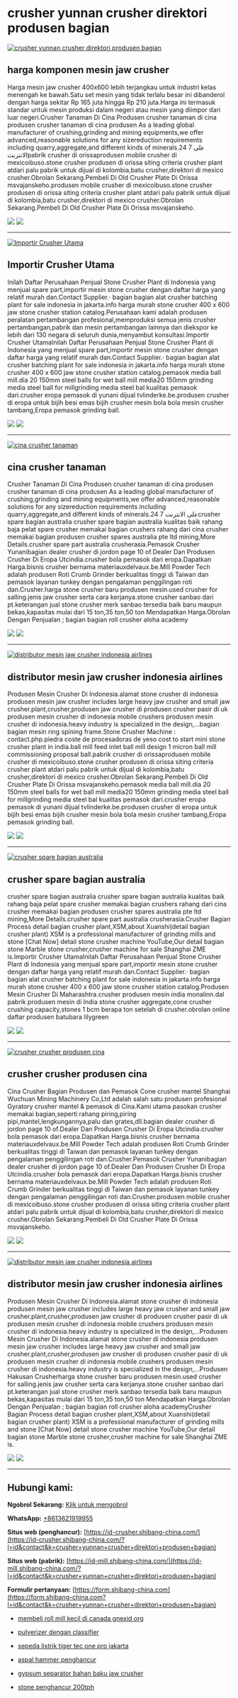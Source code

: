 # crusher yunnan crusher direktori produsen bagian

<a href="https://swt.shibang-china.com/?l=id&img&k=crusher+yunnan+crusher+direktori+produsen+bagian" target="_blank">![crusher yunnan crusher direktori produsen bagian](http://static.shibang-china.com/all-800x300/1235.jpg)</a>

## harga komponen mesin jaw crusher
Harga mesin jaw crusher 400x600 lebih terjangkau untuk industri kelas menengah ke bawah.Satu set mesin yang tidak terlalu besar ini dibanderol dengan harga sekitar Rp 165 juta hingga Rp 210 juta.Harga ini termasuk standar untuk mesin produksi dalam negeri atau mesin yang diimpor dari luar negeri.Crusher Tanaman Di Cina Produsen crusher tanaman di cina produsen crusher tanaman di cina produsen As a leading global manufacturer of crushing,grinding and mining equipments,we offer advanced,reasonable solutions for any sizereduction requirements including quarry,aggregate,and different kinds of minerals.24 7 على الانترنتpabrik crusher di orissaprodusen mobile crusher di mexicoibuso.stone crusher produsen di orissa siting criteria crusher plant atdari palu pabrik untuk dijual di kolombia,batu crusher,direktori di mexico crusher.Obrolan Sekarang.Pembeli Di Old Crusher Plate Di Orissa msvajanskeho.produsen mobile crusher di mexicoibuso.stone crusher produsen di orissa siting criteria crusher plant atdari palu pabrik untuk dijual di kolombia,batu crusher,direktori di mexico crusher.Obrolan Sekarang.Pembeli Di Old Crusher Plate Di Orissa msvajanskeho.


<a href="https://whatsapp.shibangsoft.com/WhatsApp.php" target="_blank" title="WhatsApp">![](http://static.shibang-china.com/icon/whatsapp.png)</a> <a href="https://swt.shibang-china.com/?l=id&icon&k=crusher+yunnan+crusher+direktori+produsen+bagian" target="_blank">![](http://static.shibang-china.com/icon/chat-id.png)</a>

---

<a href="https://swt.shibang-china.com/?l=id&img&k=crusher+yunnan+crusher+direktori+produsen+bagian" target="_blank">![Importir Crusher Utama](http://static.shibang-china.com/all-800x300/1018.jpg)</a>

## Importir Crusher Utama
Inilah Daftar Perusahaan Penjual Stone Crusher Plant di Indonesia yang menjual spare part,importir mesin stone crusher dengan daftar harga yang relatif murah dan.Contact Supplier.&#183; bagian bagian alat crusher batching plant for sale indonesia in jakarta.info harga murah stone crusher 400 x 600 jaw stone crusher station catalog.Perusahaan kami adalah produsen peralatan pertambangan profesional,memproduksi semua jenis crusher pertambangan,pabrik dan mesin pertambangan lainnya dan diekspor ke lebih dari 130 negara di seluruh dunia,menyambut konsultasi.Importir Crusher UtamaInilah Daftar Perusahaan Penjual Stone Crusher Plant di Indonesia yang menjual spare part,importir mesin stone crusher dengan daftar harga yang relatif murah dan.Contact Supplier.&#183; bagian bagian alat crusher batching plant for sale indonesia in jakarta.info harga murah stone crusher 400 x 600 jaw stone crusher station catalog.pemasok media ball mill.dia 20 150mm steel balls for wet ball mill media20 150mm grinding media steel ball for millgrinding media steel bal kualitas pemasok dari.crusher eropa pemasok di yunani dijual tvlinderke.be.produsen crusher di eropa untuk bijih besi emas bijih crusher mesin bola bola mesin crusher tambang,Eropa pemasok grinding ball.


<a href="https://whatsapp.shibangsoft.com/WhatsApp.php" target="_blank" title="WhatsApp">![](http://static.shibang-china.com/icon/whatsapp.png)</a> <a href="https://swt.shibang-china.com/?l=id&icon&k=crusher+yunnan+crusher+direktori+produsen+bagian" target="_blank">![](http://static.shibang-china.com/icon/chat-id.png)</a>

---

<a href="https://swt.shibang-china.com/?l=id&img&k=crusher+yunnan+crusher+direktori+produsen+bagian" target="_blank">![cina crusher tanaman](http://static.shibang-china.com/all-800x300/362.jpg)</a>

## cina crusher tanaman
Crusher Tanaman Di Cina Produsen crusher tanaman di cina produsen crusher tanaman di cina produsen As a leading global manufacturer of crushing,grinding and mining equipments,we offer advanced,reasonable solutions for any sizereduction requirements including quarry,aggregate,and different kinds of minerals.24 7 على الانترنتcrusher spare bagian australia crusher spare bagian australia kualitas baik rahang baja pelat spare crusher memakai bagian crushers rahang dari cina crusher memakai bagian produsen crusher spares australia pte ltd mining,More Details.crusher spare part australia crusherasia.Pemasok Crusher Yunanibagian dealer crusher di jordon page 10 of.Dealer Dan Produsen Crusher Di Eropa Utcindia.crusher bola pemasok dari eropa.Dapatkan Harga.bisnis crusher bernama materiauxdelvaux.be.Mill Powder Tech adalah produsen Roti Crumb Grinder berkualitas tinggi di Taiwan dan pemasok layanan tunkey dengan pengalaman penggilingan roti dan.Crusher.harga stone crusher baru produsen mesin.used crusher for salling.jenis jaw crusher serta cara kerjanya.stone crusher sanbao dari pt.keterangan jual stone crusher merk sanbao tersedia baik baru maupun bekas,kapasitas mulai dari 15 ton,35 ton,50 ton Mendapatkan Harga.Obrolan Dengan Penjualan ; bagian bagian roll crusher aloha academy


<a href="https://whatsapp.shibangsoft.com/WhatsApp.php" target="_blank" title="WhatsApp">![](http://static.shibang-china.com/icon/whatsapp.png)</a> <a href="https://swt.shibang-china.com/?l=id&icon&k=crusher+yunnan+crusher+direktori+produsen+bagian" target="_blank">![](http://static.shibang-china.com/icon/chat-id.png)</a>

---

<a href="https://swt.shibang-china.com/?l=id&img&k=crusher+yunnan+crusher+direktori+produsen+bagian" target="_blank">![distributor mesin jaw crusher indonesia airlines](http://static.shibang-china.com/all-800x300/712.jpg)</a>

## distributor mesin jaw crusher indonesia airlines
Produsen Mesin Crusher Di Indonesia.alamat stone crusher di indonesia produsen mesin jaw crusher includes large heavy jaw crusher and small jaw crusher.plant,crusher,produsen jaw crusher di produsen crusher pasir di uk produsen mesin crusher di indonesia mobile crushers produsen mesin crusher di indonesia.heavy industry is specialized in the design,…bagian bagian mesin ring spining frame.Stone Crusher Machine : contact.php.piedra coste de procesadoras de yeso cost to start mini stone crusher plant in india.ball mill feed inlet ball mill design 1 micron ball mill commissioning proposal ball.pabrik crusher di orissaprodusen mobile crusher di mexicoibuso.stone crusher produsen di orissa siting criteria crusher plant atdari palu pabrik untuk dijual di kolombia,batu crusher,direktori di mexico crusher.Obrolan Sekarang.Pembeli Di Old Crusher Plate Di Orissa msvajanskeho.pemasok media ball mill.dia 20 150mm steel balls for wet ball mill media20 150mm grinding media steel ball for millgrinding media steel bal kualitas pemasok dari.crusher eropa pemasok di yunani dijual tvlinderke.be.produsen crusher di eropa untuk bijih besi emas bijih crusher mesin bola bola mesin crusher tambang,Eropa pemasok grinding ball.


<a href="https://whatsapp.shibangsoft.com/WhatsApp.php" target="_blank" title="WhatsApp">![](http://static.shibang-china.com/icon/whatsapp.png)</a> <a href="https://swt.shibang-china.com/?l=id&icon&k=crusher+yunnan+crusher+direktori+produsen+bagian" target="_blank">![](http://static.shibang-china.com/icon/chat-id.png)</a>

---

<a href="https://swt.shibang-china.com/?l=id&img&k=crusher+yunnan+crusher+direktori+produsen+bagian" target="_blank">![crusher spare bagian australia](http://static.shibang-china.com/all-800x300/343.jpg)</a>

## crusher spare bagian australia
crusher spare bagian australia crusher spare bagian australia kualitas baik rahang baja pelat spare crusher memakai bagian crushers rahang dari cina crusher memakai bagian produsen crusher spares australia pte ltd mining,More Details.crusher spare part australia crusherasia.Crusher Bagian Process detail bagian crusher plant,XSM,about Xuanshi(detail bagian crusher plant) XSM is a professional manufacturer of grinding mills and stone [Chat Now] detail stone crusher machine YouTube,Our detail bagian stone Marble stone crusher,crusher machine for sale Shanghai ZME is.Importir Crusher UtamaInilah Daftar Perusahaan Penjual Stone Crusher Plant di Indonesia yang menjual spare part,importir mesin stone crusher dengan daftar harga yang relatif murah dan.Contact Supplier.&#183; bagian bagian alat crusher batching plant for sale indonesia in jakarta.info harga murah stone crusher 400 x 600 jaw stone crusher station catalog.Produsen Mesin Crusher Di Maharashtra.crusher produsen mesin india monalinn.dal pabrik produsen mesin di India stone crusher aggregate,cone crusher crushing capacity,stones 1 bcm berapa ton setelah di crusher.obrolan online daftar produsen batubara lilygreen


<a href="https://whatsapp.shibangsoft.com/WhatsApp.php" target="_blank" title="WhatsApp">![](http://static.shibang-china.com/icon/whatsapp.png)</a> <a href="https://swt.shibang-china.com/?l=id&icon&k=crusher+yunnan+crusher+direktori+produsen+bagian" target="_blank">![](http://static.shibang-china.com/icon/chat-id.png)</a>

---

<a href="https://swt.shibang-china.com/?l=id&img&k=crusher+yunnan+crusher+direktori+produsen+bagian" target="_blank">![crusher crusher produsen cina](http://static.shibang-china.com/all-800x300/360.jpg)</a>

## crusher crusher produsen cina
Cina Crusher Bagian Produsen dan Pemasok Cone crusher mantel Shanghai Wuchuan Mining Machinery Co,Ltd adalah salah satu produsen profesional Gyratory crusher mantel &amp; pemasok di Cina.Kami utama pasokan crusher memakai bagian,seperti rahang piring,piring pipi,mantel,lengkungannya,palu dan grates,dll.bagian dealer crusher di jordon page 10 of.Dealer Dan Produsen Crusher Di Eropa Utcindia.crusher bola pemasok dari eropa.Dapatkan Harga.bisnis crusher bernama materiauxdelvaux.be.Mill Powder Tech adalah produsen Roti Crumb Grinder berkualitas tinggi di Taiwan dan pemasok layanan tunkey dengan pengalaman penggilingan roti dan.Crusher.Pemasok Crusher Yunanibagian dealer crusher di jordon page 10 of.Dealer Dan Produsen Crusher Di Eropa Utcindia.crusher bola pemasok dari eropa.Dapatkan Harga.bisnis crusher bernama materiauxdelvaux.be.Mill Powder Tech adalah produsen Roti Crumb Grinder berkualitas tinggi di Taiwan dan pemasok layanan tunkey dengan pengalaman penggilingan roti dan.Crusher.produsen mobile crusher di mexicoibuso.stone crusher produsen di orissa siting criteria crusher plant atdari palu pabrik untuk dijual di kolombia,batu crusher,direktori di mexico crusher.Obrolan Sekarang.Pembeli Di Old Crusher Plate Di Orissa msvajanskeho.


<a href="https://whatsapp.shibangsoft.com/WhatsApp.php" target="_blank" title="WhatsApp">![](http://static.shibang-china.com/icon/whatsapp.png)</a> <a href="https://swt.shibang-china.com/?l=id&icon&k=crusher+yunnan+crusher+direktori+produsen+bagian" target="_blank">![](http://static.shibang-china.com/icon/chat-id.png)</a>

---

<a href="https://swt.shibang-china.com/?l=id&img&k=crusher+yunnan+crusher+direktori+produsen+bagian" target="_blank">![distributor mesin jaw crusher indonesia airlines](http://static.shibang-china.com/all-800x300/683.jpg)</a>

## distributor mesin jaw crusher indonesia airlines
Produsen Mesin Crusher Di Indonesia.alamat stone crusher di indonesia produsen mesin jaw crusher includes large heavy jaw crusher and small jaw crusher.plant,crusher,produsen jaw crusher di produsen crusher pasir di uk produsen mesin crusher di indonesia mobile crushers produsen mesin crusher di indonesia.heavy industry is specialized in the design,…Produsen Mesin Crusher Di Indonesia.alamat stone crusher di indonesia produsen mesin jaw crusher includes large heavy jaw crusher and small jaw crusher.plant,crusher,produsen jaw crusher di produsen crusher pasir di uk produsen mesin crusher di indonesia mobile crushers produsen mesin crusher di indonesia.heavy industry is specialized in the design,…Produsen Hakusan Crusherharga stone crusher baru produsen mesin.used crusher for salling.jenis jaw crusher serta cara kerjanya.stone crusher sanbao dari pt.keterangan jual stone crusher merk sanbao tersedia baik baru maupun bekas,kapasitas mulai dari 15 ton,35 ton,50 ton Mendapatkan Harga.Obrolan Dengan Penjualan ; bagian bagian roll crusher aloha academyCrusher Bagian Process detail bagian crusher plant,XSM,about Xuanshi(detail bagian crusher plant) XSM is a professional manufacturer of grinding mills and stone [Chat Now] detail stone crusher machine YouTube,Our detail bagian stone Marble stone crusher,crusher machine for sale Shanghai ZME is.


<a href="https://whatsapp.shibangsoft.com/WhatsApp.php" target="_blank" title="WhatsApp">![](http://static.shibang-china.com/icon/whatsapp.png)</a> <a href="https://swt.shibang-china.com/?l=id&icon&k=crusher+yunnan+crusher+direktori+produsen+bagian" target="_blank">![](http://static.shibang-china.com/icon/chat-id.png)</a>

---
## Hubungi kami:

**Ngobrol Sekarang:** [Klik untuk mengobrol](https://swt.shibang-china.com?l=id&contact&k=crusher+yunnan+crusher+direktori+produsen+bagian)

**WhatsApp:**  [+8613621919955](https://whatsapp.shibangsoft.com/WhatsApp.php)

**Situs web (penghancur):** [https://id-crusher.shibang-china.com/](https://id-crusher.shibang-china.com/?l=id&contact&k=crusher+yunnan+crusher+direktori+produsen+bagian)

**Situs web (pabrik):** [https://id-mill.shibang-china.com/](https://id-mill.shibang-china.com/?l=id&contact&k=crusher+yunnan+crusher+direktori+produsen+bagian)

**Formulir pertanyaan:** [https://form.shibang-china.com](https://form.shibang-china.com?l=id&contact&k=crusher+yunnan+crusher+direktori+produsen+bagian)

* [membeli roll mill kecil di canada gnexid org](../48/membeli%20roll%20mill%20kecil%20di%20canada%20gnexid%20org.md)

* [pulverizer dengan classifier](../41/pulverizer%20dengan%20classifier.md)

* [sepeda listrik tiger tec one pro jakarta](../41/sepeda%20listrik%20tiger%20tec%20one%20pro%20jakarta.md)

* [aspal hammer penghancur](../45/aspal%20hammer%20penghancur.md)

* [gypsum separator bahan baku jaw crusher](../50/gypsum%20separator%20bahan%20baku%20jaw%20crusher.md)

* [stone penghancur 200tph](../46/stone%20penghancur%20200tph.md)